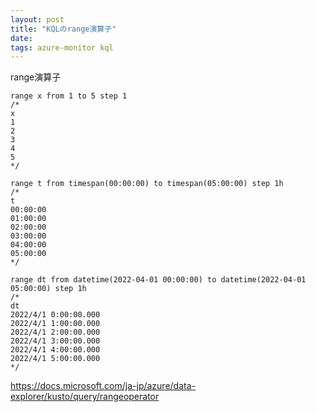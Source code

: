 ```yaml
---
layout: post
title: "KQLのrange演算子"
date: 
tags: azure-monitor kql
---
```


range演算子


```
range x from 1 to 5 step 1
/*
x
1
2
3
4
5
*/
```

```
range t from timespan(00:00:00) to timespan(05:00:00) step 1h
/*
t
00:00:00
01:00:00
02:00:00
03:00:00
04:00:00
05:00:00
*/
```

```
range dt from datetime(2022-04-01 00:00:00) to datetime(2022-04-01 05:00:00) step 1h
/*
dt
2022/4/1 0:00:00.000
2022/4/1 1:00:00.000
2022/4/1 2:00:00.000
2022/4/1 3:00:00.000
2022/4/1 4:00:00.000
2022/4/1 5:00:00.000
*/
```
https://docs.microsoft.com/ja-jp/azure/data-explorer/kusto/query/rangeoperator
